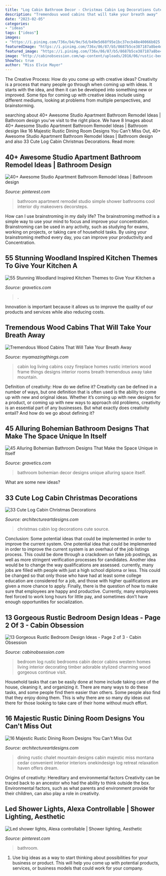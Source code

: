 ```yaml
---
title: "Log Cabin Bathroom Decor - Christmas Cabin Log Decorations Cute Source"
description: "Tremendous wood cabins that will take your breath away"
date: "2023-02-05"
categories:
- "ideas"
tags: ["ideas"]
images:
- "https://i.pinimg.com/736x/b4/9e/5d/b49e5d68f95e1bc37ecb48e40066b025.jpg"
featuredImage: "https://i.pinimg.com/736x/86/87/b5/8687b5ce387187a8be4d2b5b3752597d.jpg"
featured_image: "https://i.pinimg.com/736x/86/87/b5/8687b5ce387187a8be4d2b5b3752597d.jpg"
image: "http://cabinobsession.com/wp-content/uploads/2016/06/rustic-bedroom-long-island-new-york-200706-21.jpg"
ShowToc: true
author: "Miss Elvie Mayer"
---
```



The Creative Process: How do you come up with creative ideas?
Creativity is a process that many people go through when coming up with ideas. It starts with the idea, and then it can be developed into something new or improved. Some tips for coming up with creative ideas include using different mediums, looking at problems from multiple perspectives, and brainstorming.

	

		
searching about 40+ Awesome Studio Apartment Bathroom Remodel Ideas | Bathroom design you've visit to the right place. We have 8 Images about 40+ Awesome Studio Apartment Bathroom Remodel Ideas | Bathroom design like 16 Majestic Rustic Dining Room Designs You Can&#039;t Miss Out, 40+ Awesome Studio Apartment Bathroom Remodel Ideas | Bathroom design and also 33 Cute Log Cabin Christmas Decorations. Read more:
		
    
## 40+ Awesome Studio Apartment Bathroom Remodel Ideas | Bathroom Design

<img loading=lazy src="https://i.pinimg.com/736x/86/87/b5/8687b5ce387187a8be4d2b5b3752597d.jpg" onerror="this.onerror=null;this.src='https://tse3.mm.bing.net/th?id=OIP.dFUybu87GVi3ZpQRFTAT5QHaLI&amp;pid=15.1';" alt="40+ Awesome Studio Apartment Bathroom Remodel Ideas | Bathroom design">

_Source: pinterest.com_

>bathroom apartment remodel studio simple shower bathrooms cool interior diy makeovers decorsteps. 

	

How can I use brainstroming in my daily life?
The brainstroming method is a simple way to use your mind to focus and improve your concentration. Brainstroming can be used in any activity, such as studying for exams, working on projects, or taking care of household tasks. By using your brainstroming method every day, you can improve your productivity and Concentration.

    
## 55 Stunning Woodland Inspired Kitchen Themes To Give Your Kitchen A

<img loading=lazy src="https://www.gravetics.com/wp-content/uploads/2017/09/Rustic-Retreat-small-Rustic-cabin-kitchen.jpg" onerror="this.onerror=null;this.src='https://tse4.mm.bing.net/th?id=OIP.crRW2zNWazo_pjI7w88gFQHaJw&amp;pid=15.1';" alt="55 Stunning Woodland Inspired Kitchen Themes to Give Your Kitchen a">

_Source: gravetics.com_

>. 

	

Innovation is important because it allows us to improve the quality of our products and services while also reducing costs.

    
## Tremendous Wood Cabins That Will Take Your Breath Away

<img loading=lazy src="https://myamazingthings.com/wp-content/uploads/2017/04/interior1-1.jpg" onerror="this.onerror=null;this.src='https://tse1.mm.bing.net/th?id=OIP.y0Oh-ulcy2Ln8bSE3F7JTAHaJp&amp;pid=15.1';" alt="Tremendous Wood Cabins That Will Take Your Breath Away">

_Source: myamazingthings.com_

>cabin log living cabins cozy fireplace homes rustic interiors wood frame things designs interior rooms breath tremendous away take mountain. 

	

Definition of creativity: How do we define it?
Creativity can be defined in a number of ways, but one definition that is often used is the ability to come up with new and original ideas. Whether it’s coming up with new designs for a product, or coming up with new ways to approach old problems, creativity is an essential part of any businesses. But what exactly does creativity entail? And how do we go about defining it?

    
## 45 Alluring Bohemian Bathroom Designs That Make The Space Unique In Itself

<img loading=lazy src="https://www.gravetics.com/wp-content/uploads/2017/08/Cabin-Bohemian-Bathroom-Decor.jpg" onerror="this.onerror=null;this.src='https://tse4.mm.bing.net/th?id=OIP.oQiME4kquP8bRuDWHcfEogHaKr&amp;pid=15.1';" alt="45 Alluring Bohemian Bathroom Designs That Make the Space Unique in Itself">

_Source: gravetics.com_

>bathroom bohemian decor designs unique alluring space itself. 

	

What are some new ideas?
 

    
## 33 Cute Log Cabin Christmas Decorations

<img loading=lazy src="https://www.architectureartdesigns.com/wp-content/uploads/2013/11/3114-630x1118.jpg" onerror="this.onerror=null;this.src='https://tse2.mm.bing.net/th?id=OIP.50aPGBOeU6xxaPbwcahgXwHaNJ&amp;pid=15.1';" alt="33 Cute Log Cabin Christmas Decorations">

_Source: architectureartdesigns.com_

>christmas cabin log decorations cute source. 

	

Conclusion: Some potential ideas that could be implemented in order to improve the current system.
One potential idea that could be implemented in order to improve the current system is an overhaul of the job listings process. This could be done through a crackdown on fake job postings, as well as more stringent verification processes for candidates. Another idea would be to change the way qualifications are assessed. currently, many jobs are filled with people with just a high school diploma or less. This could be changed so that only those who have had at least some college education are considered for a job, and those with higher qualifications are given a more chance to apply. Finally, there is the question of how to make sure that employees are happy and productive. Currently, many employees feel forced to work long hours for little pay, and sometimes don’t have enough opportunities for socialization.

    
## 13 Gorgeous Rustic Bedroom Design Ideas - Page 2 Of 3 - Cabin Obsession

<img loading=lazy src="http://cabinobsession.com/wp-content/uploads/2016/06/rustic-bedroom-long-island-new-york-200706-21.jpg" onerror="this.onerror=null;this.src='https://tse4.mm.bing.net/th?id=OIP._1Wv-Xd3UhknEV7Fknb06gHaNV&amp;pid=15.1';" alt="13 Gorgeous Rustic Bedroom Design Ideas - Page 2 of 3 - Cabin Obsession">

_Source: cabinobsession.com_

>bedroom log rustic bedrooms cabin decor cabins western homes living interior decorating timber adorable stylized charming wood gorgeous continue visit. 

	

Household tasks that can be easily done at home include taking care of the house, cleaning it, and organizing it. There are many ways to do these tasks, and some people find them easier than others. Some people also find that they enjoy doing them. This is why there are so many diy ideas out there for those looking to take care of their home without much effort.

    
## 16 Majestic Rustic Dining Room Designs You Can&#039;t Miss Out

<img loading=lazy src="https://www.architectureartdesigns.com/wp-content/uploads/2016/08/16-Majestic-Rustic-Dining-Room-Designs-You-Cant-Miss-Out-14.jpg" onerror="this.onerror=null;this.src='https://tse1.mm.bing.net/th?id=OIP.kkZAudPPpiXRldiY52VdxgHaLG&amp;pid=15.1';" alt="16 Majestic Rustic Dining Room Designs You Can&#039;t Miss Out">

_Source: architectureartdesigns.com_

>dining rustic chalet mountain designs cabin majestic miss montana cedar convenient interior interiors onekindesign log retreat relaxation haven offers dream. 

	

Origins of creativity: Hereditary and environmental factors
Creativity can be traced back to an ancestor who had the ability to think outside the box. Environmental factors, such as what parents and environment provide for their children, can also play a role in creativity.

    
## Led Shower Lights, Alexa Controllable | Shower Lighting, Aesthetic

<img loading=lazy src="https://i.pinimg.com/736x/b4/9e/5d/b49e5d68f95e1bc37ecb48e40066b025.jpg" onerror="this.onerror=null;this.src='https://tse4.mm.bing.net/th?id=OIP.pizj5EEG7socc-GvL2_8FAHaNK&amp;pid=15.1';" alt="Led shower lights, Alexa controllable | Shower lighting, Aesthetic">

_Source: pinterest.com_

>bathroom. 

	

1. Use big ideas as a way to start thinking about possibilities for your business or product. This will help you come up with potential products, services, or business models that could work for your company. 

